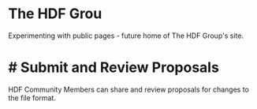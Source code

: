 # The HDF Grou
Experimenting with public pages - future home of The HDF Group's site.
# # Submit and Review Proposals
HDF Community Members can share and review proposals for changes to the file format. 
